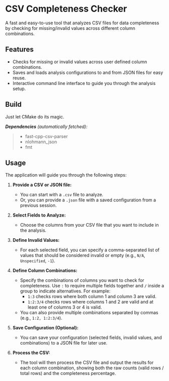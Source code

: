 # CSV Completeness Checker

A fast and easy-to-use tool that analyzes CSV files for data completeness by checking for missing/invalid values across different column combinations.

## Features

  * Checks for missing or invalid values across user defined column combinations.
  * Saves and loads analysis configurations to and from JSON files for easy reuse.
  * Interactive command line interface to guide you through the analysis setup.

## Build

Just let CMake do its magic.

***Dependencies** (automatically fetched):*

> * fast-cpp-csv-parser
> * nlohmann_json
> * fmt

## Usage

The application will guide you through the following steps:

1. **Provide a CSV or JSON file:**

      * You can start with a `.csv` file to analyze.
      * Or, you can provide a `.json` file with a saved configuration from a previous session.

2. **Select Fields to Analyze:**

      * Choose the columns from your CSV file that you want to include in the analysis.

3. **Define Invalid Values:**

      * For each selected field, you can specify a comma-separated list of values that should be considered invalid or empty (e.g., `N/A`, `Unspecified`, `-1`).

4. **Define Column Combinations:**

      * Specify the combinations of columns you want to check for completeness. Use `:` to require multiple fields together and `/` inside a group to indicate alternatives. For example:
        * `1:3` checks rows where both column 1 and column 3 are valid.
        * `1:2:3/4` checks rows where columns 1 and 2 are valid and at least one of columns 3 or 4 is valid.
      * You can also provide multiple combinations separated by commas (e.g., `1:2, 1:2:3/4`).

5. **Save Configuration (Optional):**

      * You can save your configuration (selected fields, invalid values, and combinations) to a JSON file for later use.

6. **Process the CSV:**

      * The tool will then process the CSV file and output the results for each column combination, showing both the raw counts (valid rows / total rows) and the completeness percentage.
